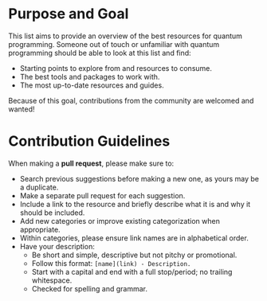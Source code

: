 # Purpose and Goal
This list aims to provide an overview of the best resources for quantum programming. Someone out of touch or unfamiliar with quantum programming should be able to look at this list and find:
- Starting points to explore from and resources to consume.
- The best tools and packages to work with.
- The most up-to-date resources and guides.

Because of this goal, contributions from the community are welcomed and wanted!

# Contribution Guidelines

When making a **pull request**, please make sure to:
- Search previous suggestions before making a new one, as yours may be a duplicate.
- Make a separate pull request for each suggestion.
- Include a link to the resource and briefly describe what it is and why it should be included.
- Add new categories or improve existing categorization when appropriate.
- Within categories, please ensure link names are in alphabetical order.
- Have your description:
  - Be short and simple, descriptive but not pitchy or promotional.
  - Follow this format: `[name](link) - Description.`
  - Start with a capital and end with a full stop/period; no trailing whitespace.
  - Checked for spelling and grammar.
